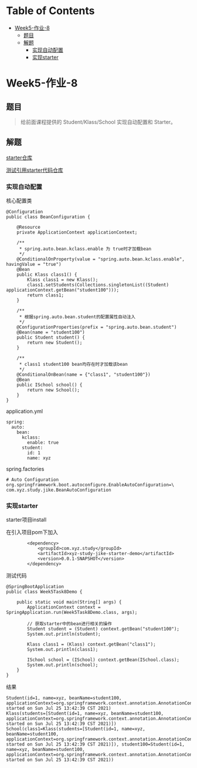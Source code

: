 # Table of Contents

* [Week5-作业-8](#week5-作业-8)
  * [题目](#题目)
  * [解题](#解题)
    * [实现自动配置](#实现自动配置)
    * [实现starter](#实现starter)

# Week5-作业-8

## 题目

> 给前面课程提供的 Student/Klass/School 实现自动配置和 Starter。

## 解题

[starter仓库](https://github.com/jlbluluai/xyz-study/tree/master/xyz-study-jike-starter-demo/src/main)

[测试引用starter代码仓库](https://github.com/jlbluluai/xyz-study/tree/master/xyz-study-common/src/main/java/com/xyz/study/common/jike/week5/task8)

### 实现自动配置

核心配置类
```
@Configuration
public class BeanConfiguration {

    @Resource
    private ApplicationContext applicationContext;

    /**
     * spring.auto.bean.kclass.enable 为 true时才加载bean
     */
    @ConditionalOnProperty(value = "spring.auto.bean.kclass.enable", havingValue = "true")
    @Bean
    public Klass class1() {
        Klass class1 = new Klass();
        class1.setStudents(Collections.singletonList((Student) applicationContext.getBean("student100")));
        return class1;
    }

    /**
     * 根据spring.auto.bean.student的配置属性自动注入
     */
    @ConfigurationProperties(prefix = "spring.auto.bean.student")
    @Bean(name = "student100")
    public Student student() {
        return new Student();
    }

    /**
     * class1 student100 bean均存在时才加载该bean
     */
    @ConditionalOnBean(name = {"class1", "student100"})
    @Bean
    public ISchool school() {
        return new School();
    }
}
```

application.yml
```
spring:
  auto:
    bean:
      kclass:
        enable: true
      student:
        id: 1
        name: xyz
```

spring.factories
```
# Auto Configuration
org.springframework.boot.autoconfigure.EnableAutoConfiguration=\
com.xyz.study.jike.BeanAutoConfiguration
```

### 实现starter

starter项目install

在引入项目pom下加入
```
        <dependency>
            <groupId>com.xyz.study</groupId>
            <artifactId>xyz-study-jike-starter-demo</artifactId>
            <version>0.0.1-SNAPSHOT</version>
        </dependency>
```

测试代码
```
@SpringBootApplication
public class Week5Task8Demo {

    public static void main(String[] args) {
        ApplicationContext context = SpringApplication.run(Week5Task8Demo.class, args);

        // 获取starter中的bean进行相关的操作
        Student student = (Student) context.getBean("student100");
        System.out.println(student);

        Klass class1 = (Klass) context.getBean("class1");
        System.out.println(class1);

        ISchool school = (ISchool) context.getBean(ISchool.class);
        System.out.println(school);
    }
}
```

结果
```
Student(id=1, name=xyz, beanName=student100, applicationContext=org.springframework.context.annotation.AnnotationConfigApplicationContext@dd0c991, started on Sun Jul 25 13:42:39 CST 2021)
Klass(students=[Student(id=1, name=xyz, beanName=student100, applicationContext=org.springframework.context.annotation.AnnotationConfigApplicationContext@dd0c991, started on Sun Jul 25 13:42:39 CST 2021)])
School(class1=Klass(students=[Student(id=1, name=xyz, beanName=student100, applicationContext=org.springframework.context.annotation.AnnotationConfigApplicationContext@dd0c991, started on Sun Jul 25 13:42:39 CST 2021)]), student100=Student(id=1, name=xyz, beanName=student100, applicationContext=org.springframework.context.annotation.AnnotationConfigApplicationContext@dd0c991, started on Sun Jul 25 13:42:39 CST 2021))
```
